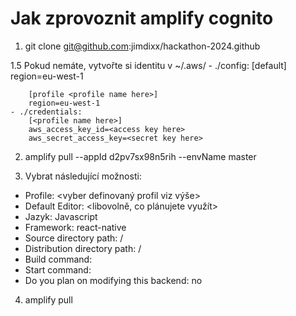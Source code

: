 # Jak zprovoznit amplify cognito

1. git clone git@github.com:jimdixx/hackathon-2024.github

1.5 Pokud nemáte, vytvořte si identitu v ~/.aws/
    - ./config: 
        [default]
        region=eu-west-1

        [profile <profile name here>]
        region=eu-west-1
    - ./credentials: 
        [<profile name here>]
        aws_access_key_id=<access key here>
        aws_secret_access_key=<secret key here>
        
2. amplify pull --appId d2pv7sx98n5rih --envName master

3. Vybrat následující možnosti:  
- Profile: <vyber definovaný profil viz výše>
- Default Editor: <libovolně, co plánujete využít>
- Jazyk: Javascript
- Framework: react-native
- Source directory path: /
- Distribution directory path: /
- Build command: <ENTER>
- Start command: <ENTER>
- Do you plan on modifying this backend: no

4. amplify pull

